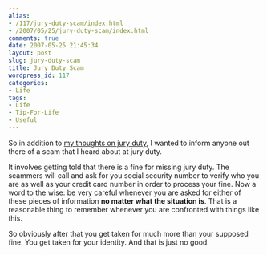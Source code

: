 ```yaml
---
alias:
- /117/jury-duty-scam/index.html
- /2007/05/25/jury-duty-scam/index.html
comments: true
date: 2007-05-25 21:45:34
layout: post
slug: jury-duty-scam
title: Jury Duty Scam
wordpress_id: 117
categories:
- Life
tags:
- Life
- Tip-For-Life
- Useful
---
```


So in addition to [my thoughts on jury duty](http://www.goingthewongway.com/2007/05/25/jury-duty-is-good/), I wanted to inform anyone out there of a scam that I heard about at jury duty.

It involves getting told that there is a fine for missing jury duty.  The scammers will call and ask for you social security number to verify who you are as well as your credit card number in order to process your fine.  Now a word to the wise: be very careful whenever you are asked for either of these pieces of information **no matter what the situation is**.  That is a reasonable thing to remember whenever you are confronted with things like this.

So obviously after that you get taken for much more than your supposed fine.  You get taken for your identity.  And that is just no good.

